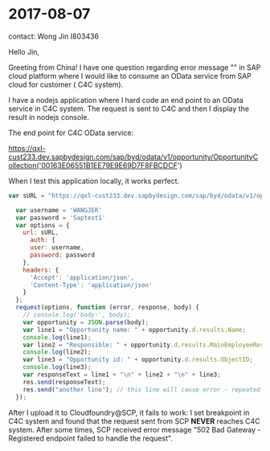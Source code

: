 # 2017-08-07

contact: Wong Jin I803436

Hello Jin,

Greeting from China! I have one question regarding error message "" in SAP cloud platform where I would like to consume an OData service from SAP cloud for customer ( C4C system).

I have a nodejs application where I hard code an end point to an OData service in C4C system. The request is sent to C4C and then I display the result in nodejs console.

The end point for C4C OData service: 

https://qxl-cust233.dev.sapbydesign.com/sap/byd/odata/v1/opportunity/OpportunityCollection('00163E06551B1EE79E9E69D7F8FBCDCF')


When I test this application locally, it works perfect.

```Javascript
var sURL = "https://qxl-cust233.dev.sapbydesign.com/sap/byd/odata/v1/opportunity/OpportunityCollection('00163E06551B1EE79E9E69D7F8FBCDCF')";

  var username = 'WANGJER'
  var password = 'Saptest1'
  var options = {
    url: sURL,
      auth: {
      user: username,
      password: password
    },
    headers: {
      'Accept': 'application/json',
      'Content-Type': 'application/json'
    }
  };
  request(options, function (error, response, body) {
    // console.log('body:', body); 
    var opportunity = JSON.parse(body);
    var line1 = "Opportunity name: " + opportunity.d.results.Name;
    console.log(line1);
    var line2 = "Responsible: " + opportunity.d.results.MainEmployeeResponsiblePartyName;
    console.log(line2);
    var line3 = "Opportunity id: " + opportunity.d.results.ObjectID;
    console.log(line3);
    var responseText = line1 + "\n" + line2 + "\n" + line3;
    res.send(responseText);
    res.send("another line"); // this line will cause error - repeated send response is not allowed
  }); 
```

After I upload it to Cloudfoundry@SCP, it fails to work: I set breakpoint in C4C system and found that the request sent from SCP **NEVER** reaches C4C system. After some times, SCP received error message "502 Bad Gateway - Registered endpoint failed to handle the request". 